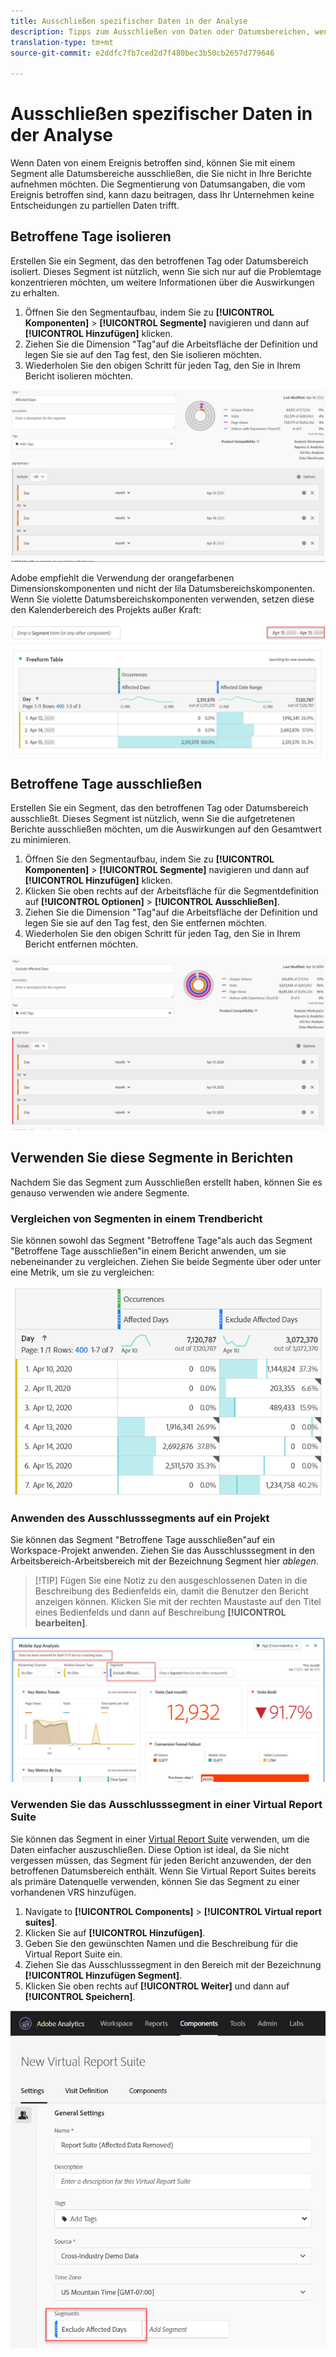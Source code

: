 ```yaml
---
title: Ausschließen spezifischer Daten in der Analyse
description: Tipps zum Ausschließen von Daten oder Datumsbereichen, wenn Sie sie nicht in Berichte aufnehmen möchten.
translation-type: tm+mt
source-git-commit: e2ddfc7fb7ced2d7f480bec3b50cb2657d779646

---
```



# Ausschließen spezifischer Daten in der Analyse

Wenn Daten von einem Ereignis [](/help/technotes/event-impacted.md)betroffen sind, können Sie mit einem Segment alle Datumsbereiche ausschließen, die Sie nicht in Ihre Berichte aufnehmen möchten. Die Segmentierung von Datumsangaben, die vom Ereignis betroffen sind, kann dazu beitragen, dass Ihr Unternehmen keine Entscheidungen zu partiellen Daten trifft.

## Betroffene Tage isolieren

Erstellen Sie ein Segment, das den betroffenen Tag oder Datumsbereich isoliert. Dieses Segment ist nützlich, wenn Sie sich nur auf die Problemtage konzentrieren möchten, um weitere Informationen über die Auswirkungen zu erhalten.

1. Öffnen Sie den Segmentaufbau, indem Sie zu **[!UICONTROL Komponenten]** > **[!UICONTROL Segmente]** navigieren und dann auf **[!UICONTROL Hinzufügen]** klicken.
2. Ziehen Sie die Dimension &quot;Tag&quot;auf die Arbeitsfläche der Definition und legen Sie sie auf den Tag fest, den Sie isolieren möchten.
3. Wiederholen Sie den obigen Schritt für jeden Tag, den Sie in Ihrem Bericht isolieren möchten.

![Segment &quot;Betroffene Tage&quot;](../assets/affected_days.jpg)

Adobe empfiehlt die Verwendung der orangefarbenen Dimensionskomponenten und nicht der lila Datumsbereichskomponenten. Wenn Sie violette Datumsbereichskomponenten verwenden, setzen diese den Kalenderbereich des Projekts außer Kraft:

![Segmenttagestyp ausschließen](../assets/exclude_segment_day_type.jpg)

## Betroffene Tage ausschließen

Erstellen Sie ein Segment, das den betroffenen Tag oder Datumsbereich ausschließt. Dieses Segment ist nützlich, wenn Sie die aufgetretenen Berichte ausschließen möchten, um die Auswirkungen auf den Gesamtwert zu minimieren.

1. Öffnen Sie den Segmentaufbau, indem Sie zu **[!UICONTROL Komponenten]** > **[!UICONTROL Segmente]** navigieren und dann auf **[!UICONTROL Hinzufügen]** klicken.
2. Klicken Sie oben rechts auf der Arbeitsfläche für die Segmentdefinition auf **[!UICONTROL Optionen]** > **[!UICONTROL Ausschließen]**.
3. Ziehen Sie die Dimension &quot;Tag&quot;auf die Arbeitsfläche der Definition und legen Sie sie auf den Tag fest, den Sie entfernen möchten.
4. Wiederholen Sie den obigen Schritt für jeden Tag, den Sie in Ihrem Bericht entfernen möchten.

![Betroffene Tage ausschließen](../assets/exclude_affected_days.jpg)

## Verwenden Sie diese Segmente in Berichten

Nachdem Sie das Segment zum Ausschließen erstellt haben, können Sie es genauso verwenden wie andere Segmente.

### Vergleichen von Segmenten in einem Trendbericht

Sie können sowohl das Segment &quot;Betroffene Tage&quot;als auch das Segment &quot;Betroffene Tage ausschließen&quot;in einem Bericht anwenden, um sie nebeneinander zu vergleichen. Ziehen Sie beide Segmente über oder unter eine Metrik, um sie zu vergleichen:

![Beide Segmente](../assets/affected_and_exclude.png)

### Anwenden des Ausschlusssegments auf ein Projekt

Sie können das Segment &quot;Betroffene Tage ausschließen&quot;auf ein Workspace-Projekt anwenden. Ziehen Sie das Ausschlusssegment in den Arbeitsbereich-Arbeitsbereich mit der Bezeichnung Segment hier *ablegen*.

>[!TIP] Fügen Sie eine Notiz zu den ausgeschlossenen Daten in die Beschreibung des Bedienfelds ein, damit die Benutzer den Bericht anzeigen können. Klicken Sie mit der rechten Maustaste auf den Titel eines Bedienfelds und dann auf Beschreibung **[!UICONTROL bearbeiten]**.

![Auf einen Bereich angewendetes Segment](../assets/exclude_segment_panel.jpg)

### Verwenden Sie das Ausschlusssegment in einer Virtual Report Suite

Sie können das Segment in einer [Virtual Report Suite](../../vrs/vrs-about.md) verwenden, um die Daten einfacher auszuschließen. Diese Option ist ideal, da Sie nicht vergessen müssen, das Segment für jeden Bericht anzuwenden, der den betroffenen Datumsbereich enthält. Wenn Sie Virtual Report Suites bereits als primäre Datenquelle verwenden, können Sie das Segment zu einer vorhandenen VRS hinzufügen.

1. Navigate to **[!UICONTROL Components]** > **[!UICONTROL Virtual report suites]**.
2. Klicken Sie auf **[!UICONTROL Hinzufügen]**.
3. Geben Sie den gewünschten Namen und die Beschreibung für die Virtual Report Suite ein.
4. Ziehen Sie das Ausschlusssegment in den Bereich mit der Bezeichnung **[!UICONTROL Hinzufügen Segment]**.
5. Klicken Sie oben rechts auf **[!UICONTROL Weiter]** und dann auf **[!UICONTROL Speichern]**.

![Auf VRS angewendetes Segment](../assets/exclude_segment_vrs.png)
